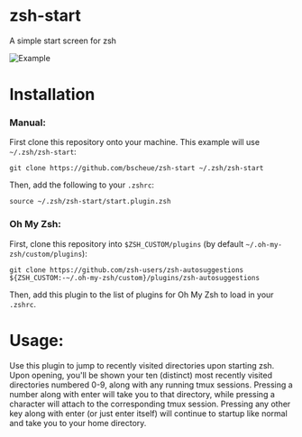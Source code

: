 # zsh-start
A simple start screen for zsh

![Example]('/images/example.png')

# Installation
### Manual:
First clone this repository onto your machine. This example will use `~/.zsh/zsh-start`:
```
git clone https://github.com/bscheue/zsh-start ~/.zsh/zsh-start
```
Then, add the following to your `.zshrc`:
```
source ~/.zsh/zsh-start/start.plugin.zsh
```

### Oh My Zsh:
First, clone this repository into `$ZSH_CUSTOM/plugins` (by default `~/.oh-my-zsh/custom/plugins`):
```
git clone https://github.com/zsh-users/zsh-autosuggestions ${ZSH_CUSTOM:-~/.oh-my-zsh/custom}/plugins/zsh-autosuggestions
```
Then, add this plugin to the list of plugins for Oh My Zsh to load in your `.zshrc`.

# Usage:
Use this plugin to jump to recently visited directories upon starting zsh.
Upon opening, you'll be shown your ten (distinct) most recently visited directories
numbered 0-9, along with any running tmux sessions.
Pressing a number along with enter will take you to that directory,
while pressing a character will attach to the corresponding tmux session.
Pressing any other key along with enter (or just enter itself) will continue to startup
like normal and take you to your home directory.

